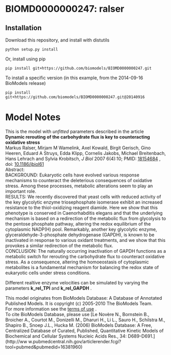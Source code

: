 # BIOMD0000000247: ralser

## Installation

Download this repository, and install with distutils

`python setup.py install`

Or, install using pip

`pip install git+https://github.com/biomodels/BIOMD0000000247.git`

To install a specific version (in this example, from the 2014-09-16 BioModels release)

`pip install git+https://github.com/biomodels/BIOMD0000000247.git@20140916`


# Model Notes


This is the model with _unfitted_ parameters described in the article  
**Dynamic rerouting of the carbohydrate flux is key to counteracting oxidative stress**   
Markus Ralser, Mirjam M Wamelink, Axel Kowald, Birgit Gerisch, Gino Heeren,
Eduard A Struys, Edda Klipp, Cornelis Jakobs, Michael Breitenbach, Hans
Lehrach and Sylvia Krobitsch, _J Biol_ 2007 6(4):10; PMID:
[18154684](http://www.ncbi.nlm.nih.gov/pubmed/18154684) , doi:
[10.1186/jbiol61](http://dx.doi.org/10.1186/jbiol61)  
Abstract:  
BACKGROUND: Eukaryotic cells have evolved various response mechanisms to
counteract the deleterious consequences of oxidative stress. Among these
processes, metabolic alterations seem to play an important role.  
RESULTS: We recently discovered that yeast cells with reduced activity of the
key glycolytic enzyme triosephosphate isomerase exhibit an increased
resistance to the thiol-oxidizing reagent diamide. Here we show that this
phenotype is conserved in Caenorhabditis elegans and that the underlying
mechanism is based on a redirection of the metabolic flux from glycolysis to
the pentose phosphate pathway, altering the redox equilibrium of the
cytoplasmic NADP(H) pool. Remarkably, another key glycolytic enzyme,
glyceraldehyde-3-phosphate dehydrogenase (GAPDH), is known to be inactivated
in response to various oxidant treatments, and we show that this provokes a
similar redirection of the metabolic flux.  
CONCLUSION: The naturally occurring inactivation of GAPDH functions as a
metabolic switch for rerouting the carbohydrate flux to counteract oxidative
stress. As a consequence, altering the homoeostasis of cytoplasmic metabolites
is a fundamental mechanism for balancing the redox state of eukaryotic cells
under stress conditions.

Different realtive enzyme velocities can be simulated by varying the
parameters **k_rel_TPI** and **k_rel_GAPDH** .

This model originates from BioModels Database: A Database of Annotated
Published Models. It is copyright (c) 2005-2010 The BioModels Team.  
For more information see the [terms of
use](http://www.ebi.ac.uk/biomodels/legal.html) .  
To cite BioModels Database, please use [Le Novère N., Bornstein B., Broicher
A., Courtot M., Donizelli M., Dharuri H., Li L., Sauro H., Schilstra M.,
Shapiro B., Snoep J.L., Hucka M. (2006) BioModels Database: A Free,
Centralized Database of Curated, Published, Quantitative Kinetic Models of
Biochemical and Cellular Systems Nucleic Acids Res., 34: D689-D691.](http://ww
w.pubmedcentral.nih.gov/articlerender.fcgi?tool=pubmed&pubmedid=16381960)


